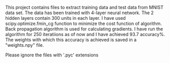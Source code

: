 This project contains files to extract training data and test data from MNIST
data set. The data has been trained with 4-layer neural network. The 2 hidden
layers contain 300 units in each layer. I have used scipy.optimize.fmin_cg 
function to minimize the cost function of algorithm. Back propagation algorithm
is used for calculating gradients. I have run the algorithm for 250 iteratiions 
as of now and I have achieved 93.7 accuracy%. The weights with which this accuracy 
is achieved is saved in a "weights.npy" file.

Please ignore the files with '.pyc' extensions 
